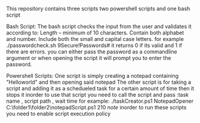This repository contains three scripts
two powershell scripts and one bash script

Bash Script:
The bash script checks the input from the user and validates it according to:
Length – minimum of 10 characters.
Contain both alphabet and number.
Include both the small and capital case letters.
for example ./passwordcheck.sh 9Secure!Passwords#
it returns 0 if its valid and 1 if there are errors.
you can either pass the password as a commandline argument or when opening the script it will prompt you to enter the password.

Powershell Scripts:
One script is simply creating a notepad containing "Helloworld" and then opening said notepad
The other script is for taking a script and adding it as a schedueled task for a certain amount of time then it stops it
inorder to use that script you need to call the script and pass :task name , script path , wait time
for example: ./taskCreator.ps1 NotepadOpener C:\folder1\folder2\notepadScript.ps1 210
*note* inorder to run these scripts you need to enable script execution policy

